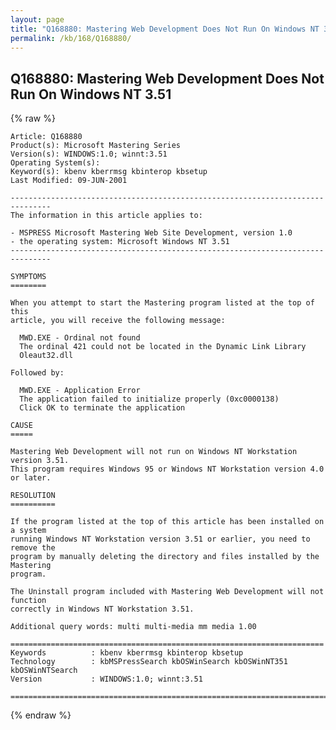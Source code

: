 ```yaml
---
layout: page
title: "Q168880: Mastering Web Development Does Not Run On Windows NT 3.51"
permalink: /kb/168/Q168880/
---
```


## Q168880: Mastering Web Development Does Not Run On Windows NT 3.51

{% raw %}

	Article: Q168880
	Product(s): Microsoft Mastering Series
	Version(s): WINDOWS:1.0; winnt:3.51
	Operating System(s): 
	Keyword(s): kbenv kberrmsg kbinterop kbsetup
	Last Modified: 09-JUN-2001
	
	-------------------------------------------------------------------------------
	The information in this article applies to:
	
	- MSPRESS Microsoft Mastering Web Site Development, version 1.0 
	- the operating system: Microsoft Windows NT 3.51 
	-------------------------------------------------------------------------------
	
	SYMPTOMS
	========
	
	When you attempt to start the Mastering program listed at the top of this
	article, you will receive the following message:
	
	  MWD.EXE - Ordinal not found
	  The ordinal 421 could not be located in the Dynamic Link Library
	  Oleaut32.dll
	
	Followed by:
	
	  MWD.EXE - Application Error
	  The application failed to initialize properly (0xc0000138)
	  Click OK to terminate the application
	
	CAUSE
	=====
	
	Mastering Web Development will not run on Windows NT Workstation version 3.51.
	This program requires Windows 95 or Windows NT Workstation version 4.0 or later.
	
	RESOLUTION
	==========
	
	If the program listed at the top of this article has been installed on a system
	running Windows NT Workstation version 3.51 or earlier, you need to remove the
	program by manually deleting the directory and files installed by the Mastering
	program.
	
	The Uninstall program included with Mastering Web Development will not function
	correctly in Windows NT Workstation 3.51.
	
	Additional query words: multi multi-media mm media 1.00
	
	======================================================================
	Keywords          : kbenv kberrmsg kbinterop kbsetup 
	Technology        : kbMSPressSearch kbOSWinSearch kbOSWinNT351 kbOSWinNTSearch
	Version           : WINDOWS:1.0; winnt:3.51
	
	=============================================================================
	

{% endraw %}
